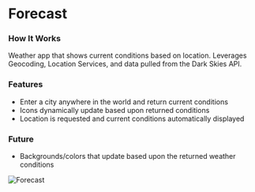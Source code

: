 # Forecast

### How It Works
Weather app that shows current conditions based on location. Leverages Geocoding, Location Services, and data pulled from the Dark Skies API.

### Features
* Enter a city anywhere in the world and return current conditions
* Icons dynamically update based upon returned conditions
* Location is requested and current conditions automatically displayed

### Future
* Backgrounds/colors that update based upon the returned weather conditions


![Forecast](http://imgur.com/M91MS28.png)